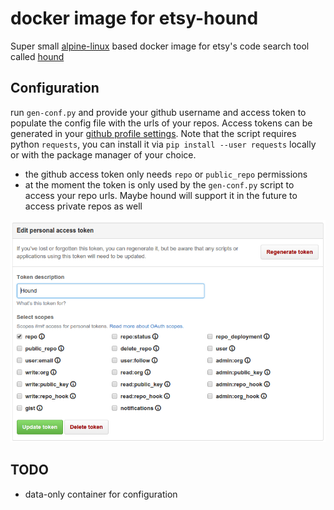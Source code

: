 # docker image for etsy-hound

Super small [alpine-linux](http://alpinelinux.org/) based docker image for etsy's code search tool called [hound](https://github.com/etsy/hound)

## Configuration

run `gen-conf.py` and provide your github username and access token to populate the config file with the urls of your repos.
Access tokens can be generated in your [github profile settings](https://github.com/settings/tokens).
Note that the script requires python `requests`, you can install it via `pip install --user requests` locally or with the package manager of your choice.

- the github access token only needs `repo` or `public_repo` permissions
- at the moment the token is only used by the `gen-conf.py` script to access your repo urls. Maybe hound will support it in the future to access private repos as well

![github token settings](./token_settings.png)

## TODO

- data-only container for configuration
